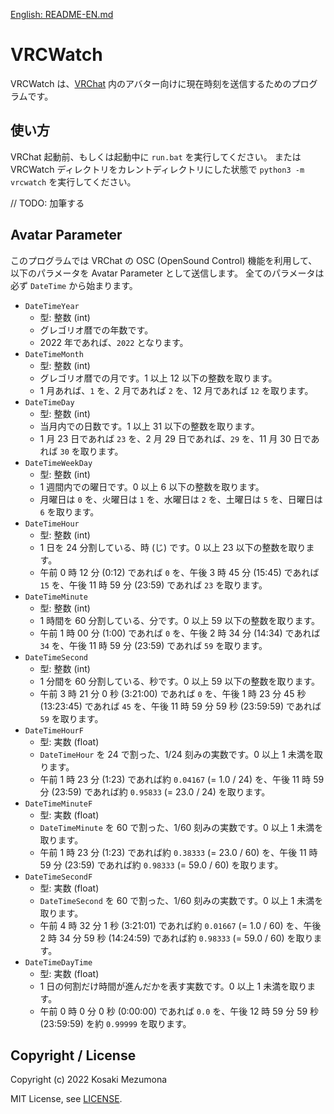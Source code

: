 [English: README-EN.md](README-EN.md)

# VRCWatch

VRCWatch は、[VRChat](https://vrchat.com/) 内のアバター向けに現在時刻を送信するためのプログラムです。

## 使い方

VRChat 起動前、もしくは起動中に `run.bat` を実行してください。
または VRCWatch ディレクトリをカレントディレクトリにした状態で `python3 -m vrcwatch` を実行してください。

// TODO: 加筆する

## Avatar Parameter

このプログラムでは VRChat の OSC (OpenSound Control) 機能を利用して、
以下のパラメータを Avatar Parameter として送信します。
全てのパラメータは必ず `DateTime` から始まります。

- `DateTimeYear`
  - 型: 整数 (int)
  - グレゴリオ暦での年数です。
  - 2022 年であれば、`2022` となります。
- `DateTimeMonth`
  - 型: 整数 (int)
  - グレゴリオ暦での月です。1 以上 12 以下の整数を取ります。
  - 1 月あれば、`1` を、2 月であれば `2` を、12 月であれば `12` を取ります。
- `DateTimeDay`
  - 型: 整数 (int)
  - 当月内での日数です。1 以上 31 以下の整数を取ります。
  - 1 月 23 日であれば `23` を、2 月 29 日であれば、`29` を、11 月 30 日であれば `30` を取ります。
- `DateTimeWeekDay`
  - 型: 整数 (int)
  - 1 週間内での曜日です。0 以上 6 以下の整数を取ります。
  - 月曜日は `0` を、火曜日は `1` を、水曜日は `2` を、土曜日は `5` を、日曜日は `6` を取ります。
- `DateTimeHour`
  - 型: 整数 (int)
  - 1 日を 24 分割している、時 (じ) です。0 以上 23 以下の整数を取ります。
  - 午前 0 時 12 分 (0:12) であれば `0` を、午後 3 時 45 分 (15:45) であれば `15` を、午後 11 時 59 分 (23:59) であれば `23` を取ります。
- `DateTimeMinute`
  - 型: 整数 (int)
  - 1 時間を 60 分割している、分です。0 以上 59 以下の整数を取ります。
  - 午前 1 時 00 分 (1:00) であれば `0` を、午後 2 時 34 分 (14:34) であれば `34` を、午後 11 時 59 分 (23:59) であれば `59` を取ります。
- `DateTimeSecond`
  - 型: 整数 (int)
  - 1 分間を 60 分割している、秒です。0 以上 59 以下の整数を取ります。
  - 午前 3 時 21 分 0 秒 (3:21:00) であれば `0` を、午後 1 時 23 分 45 秒 (13:23:45) であれば `45` を、午後 11 時 59 分 59 秒 (23:59:59) であれば `59` を取ります。
- `DateTimeHourF`
  - 型: 実数 (float)
  - `DateTimeHour` を 24 で割った、1/24 刻みの実数です。0 以上 1 未満を取ります。
  - 午前 1 時 23 分 (1:23) であれば約 `0.04167` (= 1.0 / 24) を、午後 11 時 59 分 (23:59) であれば約 `0.95833` (= 23.0 / 24) を取ります。
- `DateTimeMinuteF`
  - 型: 実数 (float)
  - `DateTimeMinute` を 60 で割った、1/60 刻みの実数です。0 以上 1 未満を取ります。
  - 午前 1 時 23 分 (1:23) であれば約 `0.38333` (= 23.0 / 60) を、午後 11 時 59 分 (23:59) であれば約 `0.98333` (= 59.0 / 60) を取ります。
- `DateTimeSecondF`
  - 型: 実数 (float)
  - `DateTimeSecond` を 60 で割った、1/60 刻みの実数です。0 以上 1 未満を取ります。
  - 午前 4 時 32 分 1 秒 (3:21:01) であれば約 `0.01667` (= 1.0 / 60) を、午後 2 時 34 分 59 秒 (14:24:59) であれば約 `0.98333` (= 59.0 / 60) を取ります。
- `DateTimeDayTime`
  - 型: 実数 (float)
  - 1 日の何割だけ時間が進んだかを表す実数です。0 以上 1 未満を取ります。
  - 午前 0 時 0 分 0 秒 (0:00:00) であれば `0.0` を、午後 12 時 59 分 59 秒 (23:59:59) を約 `0.99999` を取ります。

## Copyright / License

Copyright (c) 2022 Kosaki Mezumona

MIT License, see [LICENSE](LICENSE).
